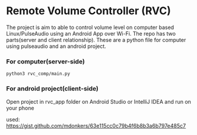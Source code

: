 # Remote Volume Controller (RVC)
The project is aim to able to control volume level on computer based Linux/PulseAudio using an Android App over Wi-Fi. The repo has two parts(server and client relationship). These are a python file for computer using pulseaudio and an android project. 

### For computer(server-side)
```
python3 rvc_comp/main.py
```
### For android project(client-side)
Open project in rvc_app folder on Android Studio or IntelliJ IDEA and run on your phone

used: https://gist.github.com/mdonkers/63e115cc0c79b4f6b8b3a6b797e485c7

